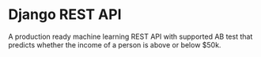 # Django REST API 

A production ready machine learning REST API with supported AB test that predicts whether the income of a person is above or below $50k.

